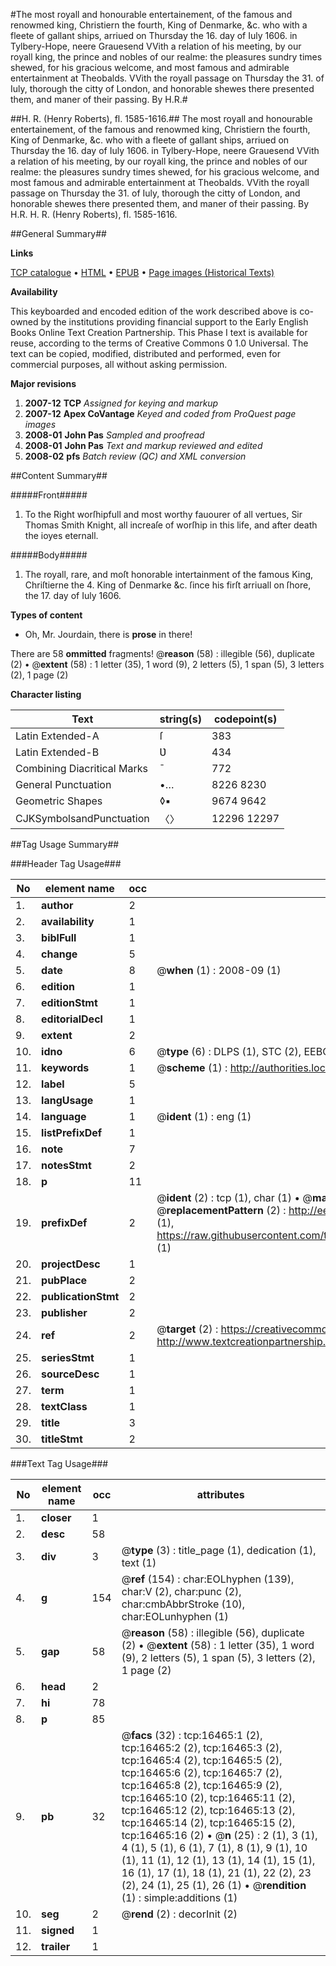 #The most royall and honourable entertainement, of the famous and renowmed king, Christiern the fourth, King of Denmarke, &c. who with a fleete of gallant ships, arriued on Thursday the 16. day of Iuly 1606. in Tylbery-Hope, neere Grauesend VVith a relation of his meeting, by our royall king, the prince and nobles of our realme: the pleasures sundry times shewed, for his gracious welcome, and most famous and admirable entertainment at Theobalds. VVith the royall passage on Thursday the 31. of Iuly, thorough the citty of London, and honorable shewes there presented them, and maner of their passing. By H.R.#

##H. R. (Henry Roberts), fl. 1585-1616.##
The most royall and honourable entertainement, of the famous and renowmed king, Christiern the fourth, King of Denmarke, &c. who with a fleete of gallant ships, arriued on Thursday the 16. day of Iuly 1606. in Tylbery-Hope, neere Grauesend VVith a relation of his meeting, by our royall king, the prince and nobles of our realme: the pleasures sundry times shewed, for his gracious welcome, and most famous and admirable entertainment at Theobalds. VVith the royall passage on Thursday the 31. of Iuly, thorough the citty of London, and honorable shewes there presented them, and maner of their passing. By H.R.
H. R. (Henry Roberts), fl. 1585-1616.

##General Summary##

**Links**

[TCP catalogue](http://www.ota.ox.ac.uk/tcp/)  • 
[HTML](http://tei.it.ox.ac.uk/tcp/Texts-HTML/free/A10/A10812.html)  • 
[EPUB](http://tei.it.ox.ac.uk/tcp/Texts-EPUB/free/A10/A10812.epub) • 
[Page images (Historical Texts)](https://data.historicaltexts.jisc.ac.uk/view?pubId=eebo-99851199e&pageId=eebo-99851199e-16465-1)

**Availability**

This keyboarded and encoded edition of the
	       work described above is co-owned by the institutions
	       providing financial support to the Early English Books
	       Online Text Creation Partnership. This Phase I text is
	       available for reuse, according to the terms of Creative
	       Commons 0 1.0 Universal. The text can be copied,
	       modified, distributed and performed, even for
	       commercial purposes, all without asking permission.

**Major revisions**

1. __2007-12__ __TCP__ *Assigned for keying and markup*
1. __2007-12__ __Apex CoVantage__ *Keyed and coded from ProQuest page images*
1. __2008-01__ __John Pas__ *Sampled and proofread*
1. __2008-01__ __John Pas__ *Text and markup reviewed and edited*
1. __2008-02__ __pfs__ *Batch review (QC) and XML conversion*

##Content Summary##

#####Front#####

1. To the Right worſhipfull and most worthy fauourer of all vertues, Sir Thomas Smith Knight, all increaſe of worſhip in this life, and after death the ioyes eternall.

#####Body#####

1. The royall, rare, and moſt honorable intertainment of the famous King, Chriſtierne the 4. King of Denmarke &c. ſince his firſt arriuall on ſhore, the 17. day of Iuly 1606.

**Types of content**

  * Oh, Mr. Jourdain, there is **prose** in there!

There are 58 **ommitted** fragments! 
 @__reason__ (58) : illegible (56), duplicate (2)  •  @__extent__ (58) : 1 letter (35), 1 word (9), 2 letters (5), 1 span (5), 3 letters (2), 1 page (2)

**Character listing**


|Text|string(s)|codepoint(s)|
|---|---|---|
|Latin Extended-A|ſ|383|
|Latin Extended-B|Ʋ|434|
|Combining             Diacritical Marks|̄|772|
|General Punctuation|•…|8226 8230|
|Geometric Shapes|◊▪|9674 9642|
|CJKSymbolsandPunctuation|〈〉|12296 12297|

##Tag Usage Summary##

###Header Tag Usage###

|No|element name|occ|attributes|
|---|---|---|---|
|1.|__author__|2||
|2.|__availability__|1||
|3.|__biblFull__|1||
|4.|__change__|5||
|5.|__date__|8| @__when__ (1) : 2008-09 (1)|
|6.|__edition__|1||
|7.|__editionStmt__|1||
|8.|__editorialDecl__|1||
|9.|__extent__|2||
|10.|__idno__|6| @__type__ (6) : DLPS (1), STC (2), EEBO-CITATION (1), PROQUEST (1), VID (1)|
|11.|__keywords__|1| @__scheme__ (1) : http://authorities.loc.gov/ (1)|
|12.|__label__|5||
|13.|__langUsage__|1||
|14.|__language__|1| @__ident__ (1) : eng (1)|
|15.|__listPrefixDef__|1||
|16.|__note__|7||
|17.|__notesStmt__|2||
|18.|__p__|11||
|19.|__prefixDef__|2| @__ident__ (2) : tcp (1), char (1)  •  @__matchPattern__ (2) : ([0-9\-]+):([0-9IVX]+) (1), (.+) (1)  •  @__replacementPattern__ (2) : http://eebo.chadwyck.com/downloadtiff?vid=$1&page=$2 (1), https://raw.githubusercontent.com/textcreationpartnership/Texts/master/tcpchars.xml#$1 (1)|
|20.|__projectDesc__|1||
|21.|__pubPlace__|2||
|22.|__publicationStmt__|2||
|23.|__publisher__|2||
|24.|__ref__|2| @__target__ (2) : https://creativecommons.org/publicdomain/zero/1.0/ (1), http://www.textcreationpartnership.org/docs/. (1)|
|25.|__seriesStmt__|1||
|26.|__sourceDesc__|1||
|27.|__term__|1||
|28.|__textClass__|1||
|29.|__title__|3||
|30.|__titleStmt__|2||


###Text Tag Usage###

|No|element name|occ|attributes|
|---|---|---|---|
|1.|__closer__|1||
|2.|__desc__|58||
|3.|__div__|3| @__type__ (3) : title_page (1), dedication (1), text (1)|
|4.|__g__|154| @__ref__ (154) : char:EOLhyphen (139), char:V (2), char:punc (2), char:cmbAbbrStroke (10), char:EOLunhyphen (1)|
|5.|__gap__|58| @__reason__ (58) : illegible (56), duplicate (2)  •  @__extent__ (58) : 1 letter (35), 1 word (9), 2 letters (5), 1 span (5), 3 letters (2), 1 page (2)|
|6.|__head__|2||
|7.|__hi__|78||
|8.|__p__|85||
|9.|__pb__|32| @__facs__ (32) : tcp:16465:1 (2), tcp:16465:2 (2), tcp:16465:3 (2), tcp:16465:4 (2), tcp:16465:5 (2), tcp:16465:6 (2), tcp:16465:7 (2), tcp:16465:8 (2), tcp:16465:9 (2), tcp:16465:10 (2), tcp:16465:11 (2), tcp:16465:12 (2), tcp:16465:13 (2), tcp:16465:14 (2), tcp:16465:15 (2), tcp:16465:16 (2)  •  @__n__ (25) : 2 (1), 3 (1), 4 (1), 5 (1), 6 (1), 7 (1), 8 (1), 9 (1), 10 (1), 11 (1), 12 (1), 13 (1), 14 (1), 15 (1), 16 (1), 17 (1), 18 (1), 21 (1), 22 (2), 23 (2), 24 (1), 25 (1), 26 (1)  •  @__rendition__ (1) : simple:additions (1)|
|10.|__seg__|2| @__rend__ (2) : decorInit (2)|
|11.|__signed__|1||
|12.|__trailer__|1||

